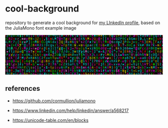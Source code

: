 # cool-background

repository to generate a cool background for [my LInkedIn profile](https://www.linkedin.com/in/matfersar), based on the JuliaMono font example image

![](output.png)

## references

* https://github.com/cormullion/juliamono

* https://www.linkedin.com/help/linkedin/answer/a568217

* https://unicode-table.com/en/blocks
